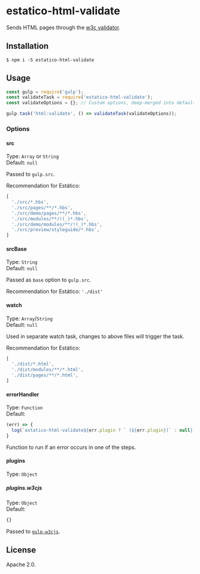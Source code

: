 # estatico-html-validate

Sends HTML pages through the [w3c validator](https://validator.w3.org/).

## Installation

```
$ npm i -S estatico-html-validate
```

## Usage

```js
const gulp = require('gulp');
const validateTask = require('estatico-html-validate');
const validateOptions = {}; // Custom options, deep-merged into defaults via _.merge

gulp.task('html:validate', () => validateTask(validateOptions));
```

### Options

#### src

Type: `Array` or `String`<br>
Default: `null`

Passed to `gulp.src`.

Recommendation for Estático:
```js
[
  './src/*.hbs',
  './src/pages/**/*.hbs',
  './src/demo/pages/**/*.hbs',
  './src/modules/**/!(_)*.hbs',
  './src/demo/modules/**/!(_)*.hbs',
  './src/preview/styleguide/*.hbs',
]
```

#### srcBase

Type: `String`<br>
Default: `null`

Passed as `base` option to `gulp.src`.

Recommendation for Estático: `'./dist'`

#### watch

Type: `Array`/`String`<br>
Default: `null`

Used in separate watch task, changes to above files will trigger the task.

Recommendation for Estático:
```js
[
  './dist/*.html',
  './dist/modules/**/*.html',
  './dist/pages/**/*.html',
]
```

#### errorHandler

Type: `Function`<br>
Default:
```js
(err) => {
  log(`estatico-html-validate${err.plugin ? ` (${err.plugin})` : null}`, chalk.cyan(err.fileName), chalk.red(err.message));
}
```

Function to run if an error occurs in one of the steps.

#### plugins

Type: `Object`

##### plugins.w3cjs

Type: `Object`<br>
Default:
```js
{}
```

Passed to [`gulp-w3cjs`](https://www.npmjs.com/package/gulp-w3cjs).

## License

Apache 2.0.
